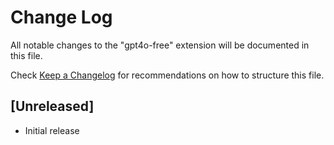 # Change Log

All notable changes to the "gpt4o-free" extension will be documented in this file.

Check [Keep a Changelog](http://keepachangelog.com/) for recommendations on how to structure this file.

## [Unreleased]

- Initial release